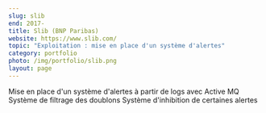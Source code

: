 ```yaml
---
slug: slib
end: 2017-
title: Slib (BNP Paribas)
website: https://www.slib.com/
topic: "Exploitation : mise en place d'un système d'alertes"
category: portfolio
photo: /img/portfolio/slib.png
layout: page
---
```

Mise en place d'un système d'alertes à partir de logs avec Active MQ
Système de filtrage des doublons
Système d'inhibition de certaines alertes